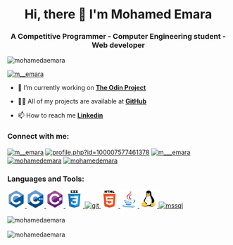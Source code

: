 <h1 align="center">Hi, there 👋 I'm Mohamed Emara</h1>
<h3 align="center">A Competitive Programmer - Computer Engineering student - Web developer</h3>

<p align="left"> <img src="https://komarev.com/ghpvc/?username=mohamedaemara&label=Profile%20views&color=0e75b6&style=flat" alt="mohamedaemara" /> </p>

<p align="left"> <a href="https://twitter.com/m__emara" target="blank"><img src="https://img.shields.io/twitter/follow/m__emara?logo=twitter&style=for-the-badge" alt="m__emara" /></a> </p>

- 🔭 I’m currently working on **[The Odin Project](https://www.theodinproject.com/paths/foundations/courses/foundations)**

- 👨‍💻 All of my projects are available at **[GitHub](https://github.com/MohamedAEmara)**

- 📫 How to reach me **[Linkedin](https://www.linkedin.com/in/emaraa/)**

<h3 align="left">Connect with me:</h3>
<p align="left">
<a href="https://twitter.com/m__emara" target="blank"><img align="center" src="https://raw.githubusercontent.com/rahuldkjain/github-profile-readme-generator/master/src/images/icons/Social/twitter.svg" alt="m__emara" height="30" width="40" /></a>
<a href="https://fb.com/profile.php?id=100007577461378" target="blank"><img align="center" src="https://raw.githubusercontent.com/rahuldkjain/github-profile-readme-generator/master/src/images/icons/Social/facebook.svg" alt="profile.php?id=100007577461378" height="30" width="40" /></a>
<a href="https://instagram.com/m___emara" target="blank"><img align="center" src="https://raw.githubusercontent.com/rahuldkjain/github-profile-readme-generator/master/src/images/icons/Social/instagram.svg" alt="m___emara" height="30" width="40" /></a>
<a href="https://codeforces.com/profile/mohamedemara" target="blank"><img align="center" src="https://raw.githubusercontent.com/rahuldkjain/github-profile-readme-generator/master/src/images/icons/Social/codeforces.svg" alt="mohamedemara" height="30" width="40" /></a>
<a href="https://www.leetcode.com/mohamedemara" target="blank"><img align="center" src="https://raw.githubusercontent.com/rahuldkjain/github-profile-readme-generator/master/src/images/icons/Social/leet-code.svg" alt="mohamedemara" height="30" width="40" /></a>
</p>

<h3 align="left">Languages and Tools:</h3>
<p align="left"> <a href="https://www.cprogramming.com/" target="_blank" rel="noreferrer"> <img src="https://raw.githubusercontent.com/devicons/devicon/master/icons/c/c-original.svg" alt="c" width="40" height="40"/> </a> <a href="https://www.w3schools.com/cpp/" target="_blank" rel="noreferrer"> <img src="https://raw.githubusercontent.com/devicons/devicon/master/icons/cplusplus/cplusplus-original.svg" alt="cplusplus" width="40" height="40"/> </a> <a href="https://www.w3schools.com/cs/" target="_blank" rel="noreferrer"> <img src="https://raw.githubusercontent.com/devicons/devicon/master/icons/csharp/csharp-original.svg" alt="csharp" width="40" height="40"/> </a> <a href="https://www.w3schools.com/css/" target="_blank" rel="noreferrer"> <img src="https://raw.githubusercontent.com/devicons/devicon/master/icons/css3/css3-original-wordmark.svg" alt="css3" width="40" height="40"/> </a> <a href="https://git-scm.com/" target="_blank" rel="noreferrer"> <img src="https://www.vectorlogo.zone/logos/git-scm/git-scm-icon.svg" alt="git" width="40" height="40"/> </a> <a href="https://www.w3.org/html/" target="_blank" rel="noreferrer"> <img src="https://raw.githubusercontent.com/devicons/devicon/master/icons/html5/html5-original-wordmark.svg" alt="html5" width="40" height="40"/> </a> <a href="https://www.java.com" target="_blank" rel="noreferrer"> <img src="https://raw.githubusercontent.com/devicons/devicon/master/icons/java/java-original.svg" alt="java" width="40" height="40"/> </a> <a href="https://www.linux.org/" target="_blank" rel="noreferrer"> <img src="https://raw.githubusercontent.com/devicons/devicon/master/icons/linux/linux-original.svg" alt="linux" width="40" height="40"/> </a> <a href="https://www.microsoft.com/en-us/sql-server" target="_blank" rel="noreferrer"> <img src="https://www.svgrepo.com/show/303229/microsoft-sql-server-logo.svg" alt="mssql" width="40" height="40"/> </a> </p>

<p><img align="center" src="https://github-readme-stats.vercel.app/api/top-langs?username=mohamedaemara&show_icons=true&locale=en&layout=compact" alt="mohamedaemara" /></p>

<p><img align="center" src="https://github-readme-streak-stats.herokuapp.com/?user=mohamedaemara&" alt="mohamedaemara" /></p>
